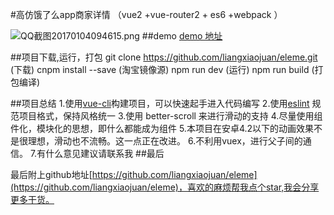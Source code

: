 #高仿饿了么app商家详情 （vue2 +vue-router2 + es6 +webpack ）

![QQ截图20170104094615.png](http://upload-images.jianshu.io/upload_images/4249223-b3892be740f34fc3.png?imageMogr2/auto-orient/strip%7CimageView2/2/w/1240)
##demo
 [demo 地址](http://liangxiaojuan.github.io/elem/index#/goods)

##项目下载,运行，打包
git clone https://github.com/liangxiaojuan/eleme.git   (下载)
cnpm install --save (淘宝镜像源)
 npm run dev (运行)
  npm run build (打包编译)

##项目总结
1.使用[vue-cli](https://github.com/vuejs/vue-cli)构建项目，可以快速起手进入代码编写
2.使用[eslint](https://github.com/eslint/eslint) 规范项目格式，保持风格统一
3.使用 better-scroll 来进行滑动的支持
4.尽量使用组件化，模块化的思想，即什么都能成为组件
5.本项目在安卓4.2以下的动画效果不是很理想，滑动也不流畅。这一点正在改进。
6.不利用vuex，进行父子间的通信。
7.有什么意见建议请联系我
##最后

最后附上github地址[https://github.com/liangxiaojuan/eleme](https://github.com/liangxiaojuan/eleme)，喜欢的麻烦帮我点个star,我会分享更多干货。


